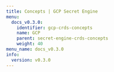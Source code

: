 ```yaml
---
title: Concepts | GCP Secret Engine
menu:
  docs_v0.3.0:
    identifier: gcp-crds-concepts
    name: GCP
    parent: secret-engine-crds-concepts
    weight: 40
menu_name: docs_v0.3.0
info:
  version: v0.3.0
---
```


